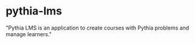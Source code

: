 # pythia-lms
"Pythia LMS is an application to create courses with Pythia problems and manage learners."
